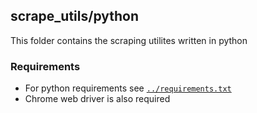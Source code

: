 ## scrape_utils/python

This folder contains the scraping utilites written in python

### Requirements

* For python requirements see [`../requirements.txt`](https://github.com/sjmiller8182/DBMS_Proj/blob/master/scrape_utils/requirements.txt)
* Chrome web driver is also required
